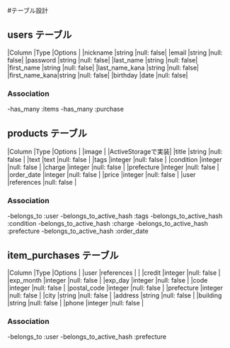
#テーブル設計

## users テーブル

|Column         |Type   |Options    |
|nickname       |string |null: false|
|email          |string |null: false|
|password       |string |null: false|
|last_name      |string |null: false|
|first_name     |string |null: false|
|last_name_kana |string |null: false|
|first_name_kana|string |null: false|
|birthday       |date   |null: false|


### Association
-has_many :items
-has_many :purchase

## products テーブル

|Column      |Type       |Options           |
|image       |           |ActiveStorageで実装|
|title       |string     |null: false       |
|text        |text       |null: false       |
|tags        |integer    |null: false       |
|condition   |integer    |null: false       |
|charge      |integer    |null: false       |
|prefecture  |integer    |null: false       |
|order_date  |integer    |null: false       |
|price       |integer    |null: false       |
|user        |references |null: false       |

### Association
-belongs_to :user
-belongs_to_active_hash :tags
-belongs_to_active_hash :condition
-belongs_to_active_hash :charge
-belongs_to_active_hash :prefecture
-belongs_to_active_hash :order_date

##  item_purchases テーブル

|Column      |Type       |Options     |
|user        |references |            |
|credit      |integer    |null: false |
|exp_month   |integer    |null: false |
|exp_day     |integer    |null: false |
|code        |integer    |null: false |
|postal_code |integer    |null: false |
|prefecture  |integer    |null: false |
|city        |string     |null: false |
|address     |string     |null: false |
|building    |string     |null: false |
|phone       |integer    |null: false |

### Association
-belongs_to :user
-belongs_to_active_hash :prefecture
